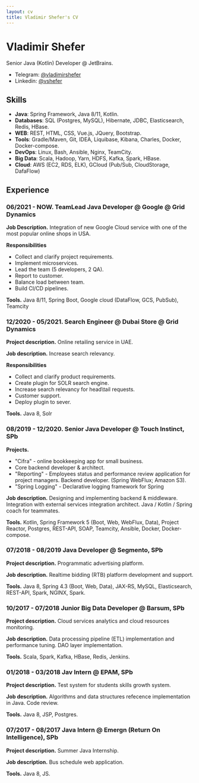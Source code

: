 ```yaml
---
layout: cv
title: Vladimir Shefer's CV
---
```


# Vladimir Shefer
Senior Java (Kotlin) Developer @ JetBrains.

- Telegram: [@vladimirshefer](https://t.me/vladimirshefer)
- Linkedin: [@vshefer](https://www.linkedin.com/in/vshefer)

## Skills
- **Java**: Spring Framework, Java 8/11, Kotlin.
- **Databases**: SQL (Postgres, MySQL), Hibernate, JDBC, Elasticsearch, Redis, HBase.
- **WEB**: REST, HTML, CSS, Vue.js, JQuery, Bootstrap.
- **Tools**: Gradle/Maven, Git, IDEA, Liquibase, Kibana, Charles, Docker, Docker-compose.
- **DevOps**: Linux, Bash, Ansible, Nginx, TeamCity.
- **Big Data**: Scala, Hadoop, Yarn, HDFS, Kafka, Spark, HBase.
- **Cloud**: AWS (EC2, RDS, ELK), GCloud (Pub/Sub, CloudStorage, DafaFlow)

## Experience


### 06/2021 - NOW. TeamLead Java Developer @ Google @ Grid Dynamics
**Job Description.** Integration of new Google Cloud service with one of the most popular online shops in USA.

**Responsibilities**
- Collect and clarify project requirements.
- Implement microservices.
- Lead the team (5 developers, 2 QA).
- Report to customer.
- Balance load between team.
- Build CI/CD pipelines.

**Tools.** Java 8/11, Spring Boot, Google cloud (DataFlow, GCS, PubSub), Teamcity

### 12/2020 - 05/2021. Search Engineer @ Dubai Store @ Grid Dynamics
**Project description.** Online retailing service in UAE.

**Job description.** Increase search relevancy.

**Responsibilities**
- Collect and clarify product requirements.
- Create plugin for SOLR search engine.
- Increase search relevancy for head\tail requests.
- Customer support.
- Deploy plugin to sever.

**Tools.** Java 8, Solr

### 08/2019 - 12/2020. Senior Java Developer @ Touch Instinct, SPb
**Projects.**
- "Cifra" - online bookkeeping app for small business.
- Core backend developer & architect.
- "Reporting" - Employees status and performance review application for project managers. Backend developer. (Spring WebFlux; Amazon S3).
- "Spring Logging" - Declarative logging framework for Spring

**Job description.** Designing and implementing backend & middleware. 
Integration with external services integration architect.
Java / Kotlin / Spring coach for teammates.

**Tools.** Kotlin, Spring Framework 5 (Boot, Web, WebFlux, Data), Project Reactor, Postgres, REST-API, SOAP, Teamcity, Ansible, Docker, Docker-compose.

### 07/2018 - 08/2019 Java Developer @ Segmento, SPb
**Project description.** Programmatic advertising platform. 

**Job description.** Realtime bidding (RTB) platform development and support. 

**Tools.** Java 8, Spring 4.3 (Boot, Web, Data), JAX-RS, MySQL, Elasticsearch, REST-API, Spark, NGINX, Spark.

### 10/2017 - 07/2018 Junior Big Data Developer @ Barsum, SPb
**Project description.** Cloud services analytics and cloud resources monitoring.

**Job description.** Data processing pipeline (ETL) implementation and performance tuning. DAO layer implementation.

**Tools.** Scala, Spark, Kafka, HBase, Redis, Jenkins.

### 01/2018 - 03/2018 Jav Intern @ EPAM, SPb
**Project description.** Test system for students skills growth system. 

**Job description.** Algorithms and data structures refecence implementation in Java. Code review.

**Tools.** Java 8, JSP, Postgres.

### 07/2017 - 08/2017 Java Intern @ Emergn (Return On Intelligence), SPb
**Project description.** Summer Java Internship.

**Job description.** Bus schedule web application.

**Tools.** Java 8, JS.


<!-- ### Footer

Last updated: Nov 2024 -->


